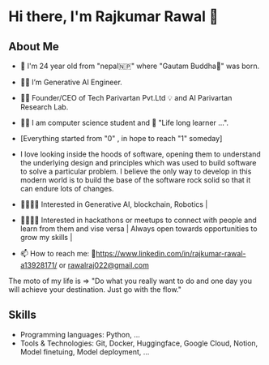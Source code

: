 # Hi there, I'm Rajkumar Rawal 👋

## About Me
- 🙏 I'm 24 year old from "nepal🇳🇵" where "Gautam Buddha🪷" was born.
- 🧑‍💻 I’m Generative AI Engineer.
- 🧑‍💻 Founder/CEO of Tech Parivartan Pvt.Ltd 💡 and AI Parivartan Research Lab.  
- 🧑‍🏫 I am computer science student and 🌱 "Life long learner ...".  
- [Everything started from "0" , in hope to reach "1" someday]

- I love looking inside the hoods of software, opening them to understand the underlying design and principles which was used to build software to solve a particular problem. I believe the only way to develop in this modern world is to build the base of the software rock solid so that it can endure lots of changes.

- 🧑‍🤝‍🧑👫 Interested in Generative AI, blockchain, Robotics |
  
- 🧑‍🤝‍🧑👫 Interested in hackathons or meetups to connect with people and learn from them and vise versa | Always open towards opportunities to grow my skills | 

- 📫 How to reach me: 🔗https://www.linkedin.com/in/rajkumar-rawal-a13928171/  or rawalraj022@gmail.com

The moto of my life is => "Do what you really want to do and one day you will achieve your destination. Just go with the flow."

## Skills
- Programming languages: Python, ...
- Tools & Technologies: Git, Docker, Huggingface, Google Cloud, Notion, Model finetuing, Model deployment,    ...


